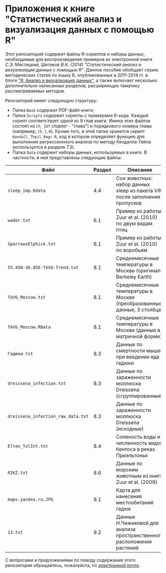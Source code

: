 Приложения к книге "Статистический анализ и визуализация данных с помощью R"
========================================================

Этот репозиторий содержит файлы R-скриптов и наборы данных, необходимые для воспроизведения примеров из электронной книги _С.Э. Мастицкий, Шитиков В.К. (2014) "Статистический анализ и визуализация данных с помощью R"_. Данное пособие обобщает серию методических статей по языку R, опубликованных в 2011-2014 гг. в блоге ["R: Анализ и визуализация данных"](http://r-analytics.blogspot.com), а также включает несколько дополнительно написанных разделов, расширяющих таматику рассматриваемых методов.

Репозиторий имеет следующую структуру:

* Папка `Book` содержит PDF-файл книги;
* Папка `Scripts` содержит скрипты с примерами R-кода. Каждый скрипт соответствует одной из 9 глав книги. Имена этих файлов состоят из `Ch_` (от _chapter_ - "глава") и порядкового номера главы (напрмиер, `Ch_1.R`). Кроме того, в этой папке хранится скрипт `Kendall_Theil_Regr.R`, код в котором определяет функцию для выполнения регрессионного анализа по методу Кендалла-Тейла (используется в разделе 7.3).
* Папка `Data` содержит наборы данных, используемых в книге. В частности, в ней представлены следующие файлы:

Файл | Раздел | Описание
------ | -------- | --------
`sleep_imp.Rdata` | 4.4 | Сон животных: набор данных sleep из пакета VIM после заполнения пропусков
`wader.txt` | 6.1 | Пример из работы Zuur et al. (2010) по двум видам птиц
`SparrowsElphick.txt` | 6.1 | Пример из работы Zuur et al. (2010) по воробьям
`55.45N-36.85E-TAVG-Trend.txt` | 8.1 | Среднемесячные температуры в Москве (оригинал Berkeley Earth)
`TAVG_Moscow.txt` | 8.1 | Среднемесячные температуры в Москве (преобразованные данные, 3 столбца)
`TAVG_Moscow.RData` | 8.1 | Среднемесячные температуры в Москве (данные в матричной форме)
`Гадюки.txt` | 8.3 | Данные по смертности мыше при введении яда гадюки
`dreissena_infection.txt` | 8.3 | Данные по зараженности моллюска Dreissena (сгруппированные)
`dreissena_infection_raw_data.txt` | 8.3 | Данные по зараженности моллюска Dreissena (исходные)
`Elton_TolInt.txt` | 8.4 | Соленость воды и численность видов бентоса в реках Приэльтонья
`RIKZ.txt` | 8.6 | Данные по морским животным из книги Zuur et al. (2009)
`maps.yandex.ru.JPG` | 9.1 | Карта для нанесения местообитаний гадюк
`13.txt` | 9.2 | Данные Н.Чижиковой для анализа пространственного расположения растений

С вопросами и предложениями по поводу содержания этого репозитория обращайтесь, пожалуйста, по [электронной почте](mailto:rtutorialsbook@gmail.com).